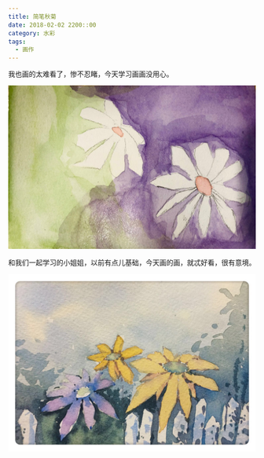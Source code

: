 ```yaml
---
title: 简笔秋菊
date: 2018-02-02 2200::00
category: 水彩
tags:
  - 画作
---
```


我也画的太难看了，惨不忍睹，今天学习画画没用心。

![实在不好看](简笔秋菊/1.jpeg)

<!--more-->

和我们一起学习的小姐姐，以前有点儿基础，今天画的画，就忒好看，很有意境。

![漂亮小姐姐画的画也好看](简笔秋菊/2.jpeg)





